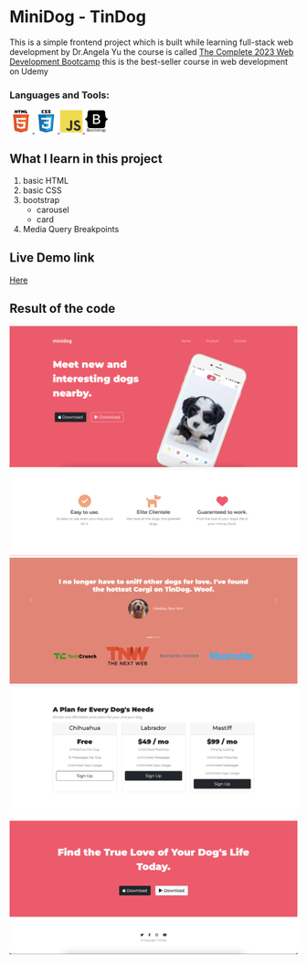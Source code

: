 # MiniDog - TinDog

This is a simple frontend project which is built while learning full-stack web development by Dr.Angela Yu the course is called [The Complete 2023 Web Development Bootcamp](https://www.udemy.com/course/the-complete-web-development-bootcamp/) this is the best-seller course in web development on Udemy

<h3 align="left">Languages and Tools:</h3>
<p align="left">  <a href="https://www.w3.org/html/" target="_blank" rel="noreferrer"> <img src="https://raw.githubusercontent.com/devicons/devicon/master/icons/html5/html5-original-wordmark.svg" alt="html5" width="40" height="40"/> </a><a href="https://www.w3schools.com/css/" target="_blank" rel="noreferrer"> <img src="https://raw.githubusercontent.com/devicons/devicon/master/icons/css3/css3-original-wordmark.svg" alt="css3" width="40" height="40"/> </a>  <a href="https://developer.mozilla.org/en-US/docs/Web/JavaScript" target="_blank" rel="noreferrer"> <img src="https://raw.githubusercontent.com/devicons/devicon/master/icons/javascript/javascript-original.svg" alt="javascript" width="40" height="40"/> </a><a href="https://getbootstrap.com" target="_blank" rel="noreferrer"> <img src="https://raw.githubusercontent.com/devicons/devicon/master/icons/bootstrap/bootstrap-plain-wordmark.svg" alt="bootstrap" width="40" height="40"/> </a> </p>

## What I learn in this project

1. basic HTML
2. basic CSS
3. bootstrap
   - carousel
   - card
4. Media Query Breakpoints

## Live Demo link

[Here](https://zoetlam.github.io/minidog/)

## Result of the code

![site picture](images/Page_image.png)
![site picture](images/Page_image2.png)
![site picture](images/Page_image3.png)
![site picture](images/Page_image4.png)
![site picture](images/Page_image5.png)
